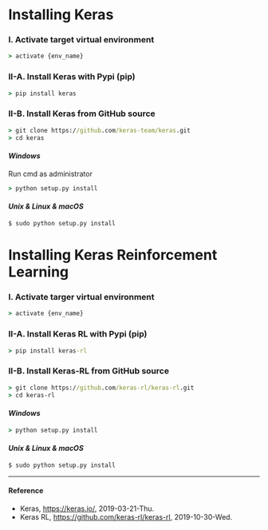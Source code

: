 # Installing Keras
### I. Activate target virtual environment
```cmd
> activate {env_name}
```

### II-A. Install Keras with Pypi (pip)
```cmd
> pip install keras
```

### II-B. Install Keras from GitHub source
```cmd
> git clone https://github.com/keras-team/keras.git
> cd keras
```
#### *Windows*
Run cmd as administrator
```cmd
> python setup.py install
```
#### *Unix & Linux & macOS*
```
$ sudo python setup.py install
```

# Installing Keras Reinforcement Learning
### I. Activate targer virtual environment
```cmd
> activate {env_name}
```

### II-A. Install Keras RL with Pypi (pip)
```cmd
> pip install keras-rl
```

### II-B. Install Keras-RL from GitHub source
```cmd
> git clone https://github.com/keras-rl/keras-rl.git
> cd keras-rl
```
#### *Windows*
```cmd
> python setup.py install
```
#### *Unix & Linux & macOS*
```bash
$ sudo python setup.py install
```

----------

#### Reference
- Keras, https://keras.io/, 2019-03-21-Thu.
- Keras RL, https://github.com/keras-rl/keras-rl, 2019-10-30-Wed.
